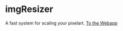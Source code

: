 # imgResizer
A fast system for scaling your pixelart.
[To the Webapp](https://xbvuno.github.io/imgResizer/)
